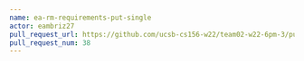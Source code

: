 ```yaml
---
name: ea-rm-requirements-put-single
actor: eambriz27
pull_request_url: https://github.com/ucsb-cs156-w22/team02-w22-6pm-3/pull/38
pull_request_num: 38
---
```

